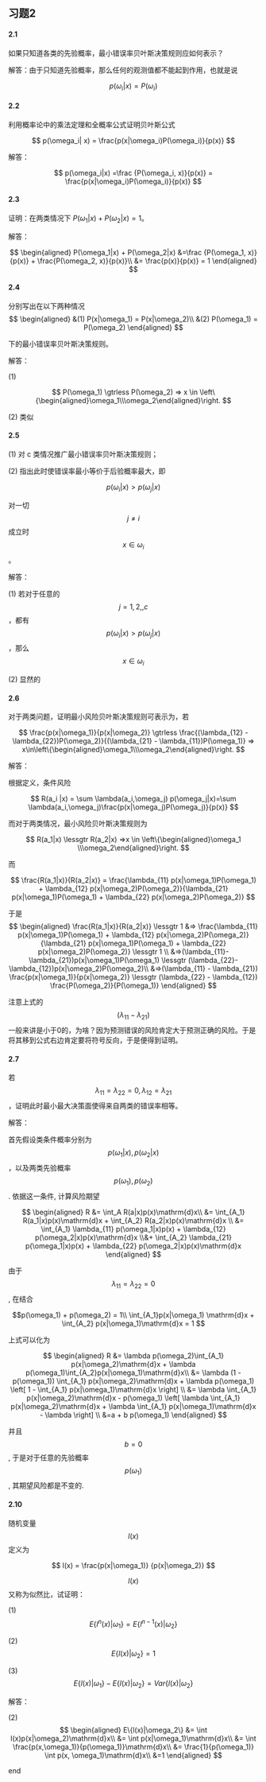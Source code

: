 ## 习题2

#### 2.1

如果只知道各类的先验概率，最小错误率贝叶斯决策规则应如何表示？

解答：由于只知道先验概率，那么任何的观测值都不能起到作用，也就是说

$$
p(\omega_i|x) = P(\omega_i)
$$

#### 2.2

利用概率论中的乘法定理和全概率公式证明贝叶斯公式

$$
p(\omega_i| x) = \frac{p(x|\omega_i)P(\omega_i)}{p(x)}
$$

解答：

$$
p(\omega_i|x) =\frac {P(\omega_i, x)}{p(x)} =  \frac{p(x|\omega_i)P(\omega_i)}{p(x)}
$$

#### 2.3

证明：在两类情况下 $P(\omega_1|x) + P(\omega_2|x) = 1$。

解答：

$$
\begin{aligned}
P(\omega_1|x) + P(\omega_2|x) &=\frac {P(\omega_1, x)}{p(x)} + \frac{P(\omega_2, x)}{p(x)}\\
&= \frac{p(x)}{p(x)} = 1
\end{aligned}
$$

#### 2.4

分别写出在以下两种情况
$$
\begin{aligned}
&(1) P(x|\omega_1) = P(x|\omega_2)\\
&(2) P(\omega_1) = P(\omega_2)
\end{aligned}
$$

下的最小错误率贝叶斯决策规则。

解答：

(1)

$$
P(\omega_1) \gtrless P(\omega_2) => x \in \left\{\begin{aligned}\omega_1\\\omega_2\end{aligned}\right.
$$

(2) 类似

#### 2.5

(1) 对 c 类情况推广最小错误率贝叶斯决策规则；

(2) 指出此时使错误率最小等价于后验概率最大，即

$$
p(\omega_i|x) > p(\omega_j|x)
$$

对一切 $$j \ne i$$ 成立时 $$x \in \omega_i$$ 。

解答：

(1) 若对于任意的 $$j = 1,2,,c$$，都有 $$p(\omega_i|x) > p(\omega_j|x)$$ ，那么 $$x \in \omega_i$$

(2) 显然的

#### 2.6

对于两类问题，证明最小风险贝叶斯决策规则可表示为，若

$$
\frac{p(x|\omega_1)}{p(x|\omega_2)} \gtrless \frac{(\lambda_{12} - \lambda_{22})P(\omega_2)}{(\lambda_{21} - \lambda_{11})P(\omega_1)} => x\in\left\{\begin{aligned}\omega_1\\\omega_2\end{aligned}\right.
$$

解答：

根据定义，条件风险

$$
R(a_i |x) = \sum \lambda(a_i,\omega_j) p(\omega_j|x)=\sum \lambda(a_i,\omega_j)\frac{p(x|\omega_j)P(\omega_j)}{p(x)}
$$

而对于两类情况，最小风险贝叶斯决策规则为

$$
R(a_1|x) \lessgtr R(a_2|x) =>x \in \left\{\begin{aligned}\omega_1 \\\omega_2\end{aligned}\right.
$$

而

$$
\frac{R(a_1|x)}{R(a_2|x)} = \frac{\lambda_{11} p(x|\omega_1)P(\omega_1) + \lambda_{12} p(x|\omega_2)P(\omega_2)}{\lambda_{21} p(x|\omega_1)P(\omega_1) + \lambda_{22} p(x|\omega_2)P(\omega_2)}
$$

于是
$$
\begin{aligned}
\frac{R(a_1|x)}{R(a_2|x)} \lessgtr 1 &=> \frac{\lambda_{11} p(x|\omega_1)P(\omega_1) + \lambda_{12} p(x|\omega_2)P(\omega_2)}{\lambda_{21} p(x|\omega_1)P(\omega_1) + \lambda_{22} p(x|\omega_2)P(\omega_2)} \lessgtr 1 \\
&=>(\lambda_{11}-\lambda_{21})p(x|\omega_1)P(\omega_1) \lessgtr (\lambda_{22}-\lambda_{12})p(x|\omega_2)P(\omega_2)\\
&=>(\lambda_{11} - \lambda_{21}) \frac{p(x|\omega_1)}{p(x|\omega_2)} \lessgtr (\lambda_{22} - \lambda_{12}) \frac{P(\omega_2)}{P(\omega_1)}
\end{aligned}
$$

注意上式的 $$(\lambda_{11} - \lambda_{21})$$ 一般来讲是小于0的，为啥？因为预测错误的风险肯定大于预测正确的风险。于是将其移到公式右边肯定要将符号反向，于是便得到证明。

#### 2.7

若 $$\lambda_{11} = \lambda_{22} = 0, \lambda_{12} = \lambda_{21}$$，证明此时最小最大决策面使得来自两类的错误率相等。

解答：

首先假设类条件概率分别为 $$p(\omega_1|x), p(\omega_2|x)$$ ，以及两类先验概率 $$p(\omega_1), p(\omega_2)$$. 依据这一条件, 计算风险期望

$$
\begin{aligned}
R &= \int_A R(a|x)p(x)\mathrm{d}x\\
&= \int_{A_1} R(a_1|x)p(x)\mathrm{d}x + \int_{A_2} R(a_2|x)p(x)\mathrm{d}x \\
&= \int_{A_1} \lambda_{11} p(\omega_1|x)p(x) + \lambda_{12} p(\omega_2|x)p(x)\mathrm{d}x \\&+  \int_{A_2} \lambda_{21} p(\omega_1|x)p(x) + \lambda_{22} p(\omega_2|x)p(x)\mathrm{d}x
\end{aligned}
$$

由于 $$\lambda_{11} = \lambda_{22} = 0$$ , 在结合

$$p(\omega_1) + p(\omega_2) = 1\\
\int_{A_1}p(x|\omega_1) \mathrm{d}x + \int_{A_2} p(x|\omega_1)\mathrm{d}x = 1
$$

上式可以化为

$$
\begin{aligned}
R &= \lambda p(\omega_2)\int_{A_1} p(x|\omega_2)\mathrm{d}x + \lambda p(\omega_1)\int_{A_2}p(x|\omega_1)\mathrm{d}x\\
&= \lambda (1 - p(\omega_1)) \int_{A_1} p(x|\omega_2)\mathrm{d}x + \lambda p(\omega_1) \left[
1 - \int_{A_1} p(x|\omega_1)\mathrm{d}x
\right] \\
&= \lambda \int_{A_1} p(x|\omega_2)\mathrm{d}x - p(\omega_1) \left[
\lambda \int_{A_1} p(x|\omega_2)\mathrm{d}x + \lambda  \int_{A_1} p(x|\omega_1)\mathrm{d}x - \lambda
\right] \\
&=a + b  p(\omega_1)
\end{aligned}
$$

并且 $$b=0$$ , 于是对于任意的先验概率 $$p(\omega_1)$$, 其期望风险都是不变的.

#### 2.10

随机变量  $$l(x)$$ 定义为

$$
l(x) = \frac{p(x|\omega_1)} {p(x|\omega_2)}
$$

$$l(x)$$ 又称为似然比，试证明：

(1) $$E\{l^n(x) |\omega_1\} =E\{l^{n-1}(x) |\omega_2\}$$

(2) $$E\{l(x) |\omega_2\} = 1$$

(3) $$E\{l(x) |\omega_1\} -E\{l(x) |\omega_2\} = Var\{l(x)|\omega_2\}$$

解答：

(2)
$$
\begin{aligned}
E\{l(x)|\omega_2\} &= \int l(x)p(x|\omega_2)\mathrm{d}x\\
&= \int p(x|\omega_1)\mathrm{d}x\\
&= \int \frac{p(x,\omega_1)}{p(\omega_1)}\mathrm{d}x\\
&= \frac{1}{p(\omega_1)} \int p(x, \omega_1)\mathrm{d}x\\
&=1
\end{aligned}
$$
















end
